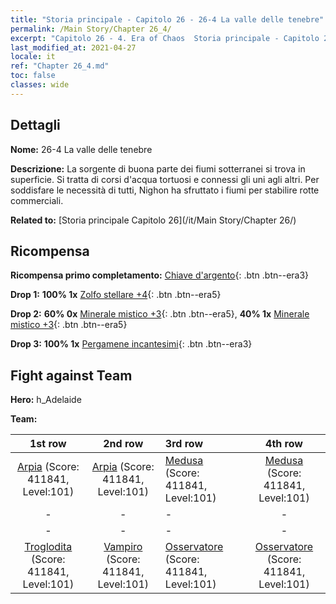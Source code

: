 ```yaml
---
title: "Storia principale - Capitolo 26 - 26-4 La valle delle tenebre"
permalink: /Main Story/Chapter 26_4/
excerpt: "Capitolo 26 - 4. Era of Chaos  Storia principale - Capitolo 26_4. 26-4 La valle delle tenebre"
last_modified_at: 2021-04-27
locale: it
ref: "Chapter 26_4.md"
toc: false
classes: wide
---
```


## Dettagli

 **Nome:** 26-4 La valle delle tenebre

 **Descrizione:** La sorgente di buona parte dei fiumi sotterranei si trova in superficie. Si tratta di corsi d'acqua tortuosi e connessi gli uni agli altri. Per soddisfare le necessità di tutti, Nighon ha sfruttato i fiumi per stabilire rotte commerciali.

 **Related to:** [Storia principale Capitolo 26](/it/Main Story/Chapter 26/)

## Ricompensa

 **Ricompensa primo completamento:** [Chiave d'argento](/ItemsIT/con_693/){: .btn .btn--era3}

 **Drop 1:** **100% 1x** [Zolfo stellare +4](/ItemsIT/mat_92/){: .btn .btn--era5}

 **Drop 2:** **60% 0x** [Minerale mistico +3](/ItemsIT/mat_82/){: .btn .btn--era5}, **40% 1x** [Minerale mistico +3](/ItemsIT/mat_82/){: .btn .btn--era5}

 **Drop 3:** **100% 1x** [Pergamene incantesimi](/ItemsIT/con_694/){: .btn .btn--era3}


## Fight against Team
 **Hero:** h_Adelaide

 **Team:**


  | 1st row | 2nd row | 3rd row | 4th row |
  |:----:|:----:|:----|:----:|
  | [Arpia](/it/units/Harpy/) (Score: 411841, Level:101)  | [Arpia](/it/units/Harpy/) (Score: 411841, Level:101)  | [Medusa](/it/units/Medusa/) (Score: 411841, Level:101)  | [Medusa](/it/units/Medusa/) (Score: 411841, Level:101)  |
  | - | - | - | - |
  | - | - | - | - |
  | [Troglodita](/it/units/Troglodyte/) (Score: 411841, Level:101)  | [Vampiro](/it/units/Vampire/) (Score: 411841, Level:101)  | [Osservatore](/it/units/Beholder/) (Score: 411841, Level:101)  | [Osservatore](/it/units/Beholder/) (Score: 411841, Level:101)  |


